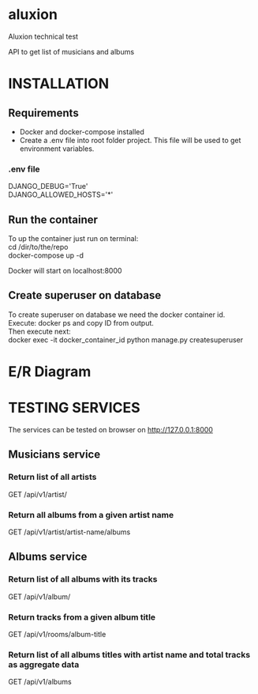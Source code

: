 # aluxion
Aluxion technical test

API to get list of musicians and albums

# INSTALLATION
## Requirements
* Docker and docker-compose installed
* Create a .env file into root folder project. This file will be used to get environment variables.

### .env file  
DJANGO_DEBUG='True'  
DJANGO_ALLOWED_HOSTS='*'

## Run the container
To up the container just run on terminal:  
cd /dir/to/the/repo  
docker-compose up -d

Docker will start on localhost:8000

## Create superuser on database
To create superuser on database we need the docker container id.  
Execute: docker ps and copy ID from output.   
Then execute next:  
docker exec -it docker_container_id python manage.py createsuperuser

# E/R Diagram


# TESTING SERVICES
The services can be tested on browser on http://127.0.0.1:8000

## Musicians service
### Return list of all artists
GET /api/v1/artist/

### Return all albums from a given artist name
GET /api/v1/artist/artist-name/albums

## Albums service
### Return list of all albums with its tracks
GET /api/v1/album/

### Return tracks from a given album title
GET /api/v1/rooms/album-title

### Return list of all albums titles with artist name and total tracks as aggregate data
GET /api/v1/albums
